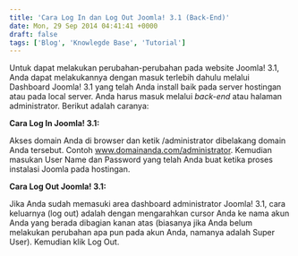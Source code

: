 ```yaml
---
title: 'Cara Log In dan Log Out Joomla! 3.1 (Back-End)'
date: Mon, 29 Sep 2014 04:41:41 +0000
draft: false
tags: ['Blog', 'Knowlegde Base', 'Tutorial']
---
```


Untuk dapat melakukan perubahan-perubahan pada website Joomla! 3.1, Anda dapat melakukannya dengan masuk terlebih dahulu melalui Dashboard Joomla! 3.1 yang telah Anda install baik pada server hostingan atau pada local server. Anda harus masuk melalui _back-end_ atau halaman administrator. Berikut adalah caranya:

**Cara Log In Joomla! 3.1:**

Akses domain Anda di browser dan ketik /administrator dibelakang domain Anda tersebut. Contoh www.domainanda.com/administrator. Kemudian masukan User Name dan Password yang telah Anda buat ketika proses instalasi Joomla pada hostingan.

**Cara Log Out Joomla! 3.1:**

Jika Anda sudah memasuki area dashboard administrator Joomla! 3.1, cara keluarnya (log out) adalah dengan mengarahkan cursor Anda ke nama akun Anda yang berada dibagian kanan atas (biasanya jika Anda belum melakukan perubahan apa pun pada akun Anda, namanya adalah Super User). Kemudian klik Log Out.